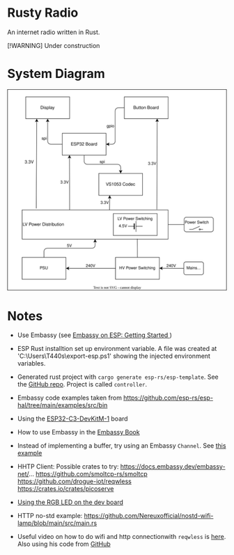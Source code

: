 # Rusty Radio

An internet radio written in Rust. 

 [!WARNING]
 Under construction


# System Diagram
![](./hardware/system/System.drawio.svg)


# Notes
- Use Embassy (see [Embassy on ESP: Getting Started ](https://dev.to/theembeddedrustacean/embassy-on-esp-getting-started-27fi))

- ESP Rust installtion set up environment variable.  A file was created at 'C:\Users\T440s\export-esp.ps1' showing the injected environment variables. 

- Generated rust project with `cargo generate esp-rs/esp-template`. See the [GitHub repo](https://github.com/esp-rs/esp-template). Project is called `controller`.

- Embassy code examples taken from https://github.com/esp-rs/esp-hal/tree/main/examples/src/bin

- Using the [ESP32-C3-DevKitM-1](https://docs.espressif.com/projects/esp-dev-kits/en/latest/esp32c3/esp32-c3-devkitm-1/user_guide.html#) board 

- How to  use Embassy in the [Embassy Book](https://embassy.dev/book/)

- Instead of implementing a buffer, try using an Embassy `Channel`. See [this example](https://dev.to/theembeddedrustacean/sharing-data-among-tasks-in-rust-embassy-synchronization-primitives-59hk)

- HHTP Client: Possible crates to try:
https://docs.embassy.dev/embassy-net/...
https://github.com/smoltcp-rs/smoltcp
https://github.com/drogue-iot/reqwless
https://crates.io/crates/picoserve


- [Using the RGB LED on the dev board](https://github.com/kayhannay/esp32-rgb-led/blob/main/src/main.rs)

- HTTP no-std example: https://github.com/Nereuxofficial/nostd-wifi-lamp/blob/main/src/main.rs

- Useful video on how to do wifi and http connectionwith `reqwless` is [here](https://www.youtube.com/watch?v=AC4nZ67Qj20). Also using his code from [GitHub](https://github.com/flyaruu/esp32-nostd/blob/main/src/main.rs)